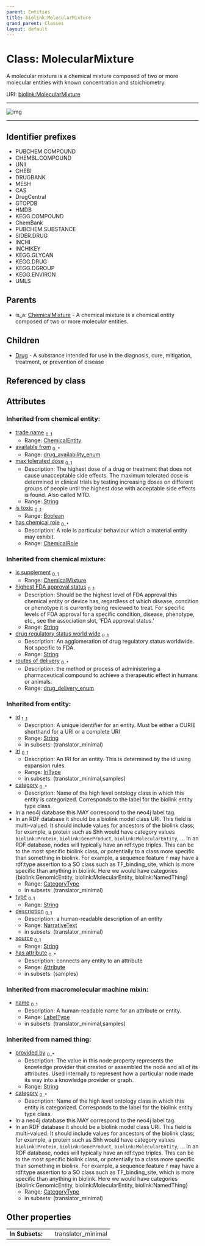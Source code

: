 ```yaml
---
parent: Entities
title: biolink:MolecularMixture
grand_parent: Classes
layout: default
---
```


# Class: MolecularMixture


A molecular mixture is a chemical mixture composed of two or more molecular entities with known concentration and stoichiometry.

URI: [biolink:MolecularMixture](https://w3id.org/biolink/vocab/MolecularMixture)


---

![img](https://yuml.me/diagram/nofunky;dir:TB/class/[MolecularMixture%7Chighest_FDA_approval_status(i):string%20%3F;drug_regulatory_status_world_wide(i):string%20%3F;routes_of_delivery(i):drug_delivery_enum%20%2A;available_from(i):drug_availability_enum%20%2A;max_tolerated_dose(i):string%20%3F;is_toxic(i):boolean%20%3F;provided_by(i):string%20%2A;category(i):category_type%20%2B;id(i):string;iri(i):iri_type%20%3F;type(i):string%20%3F;name(i):label_type%20%3F;description(i):narrative_text%20%3F;source(i):string%20%3F]%5E-[Drug],[ChemicalMixture]%5E-[MolecularMixture],[Drug],[ChemicalRole],[ChemicalMixture],[ChemicalEntity],[Attribute])

---


## Identifier prefixes

 * PUBCHEM.COMPOUND
 * CHEMBL.COMPOUND
 * UNII
 * CHEBI
 * DRUGBANK
 * MESH
 * CAS
 * DrugCentral
 * GTOPDB
 * HMDB
 * KEGG.COMPOUND
 * ChemBank
 * PUBCHEM.SUBSTANCE
 * SIDER.DRUG
 * INCHI
 * INCHIKEY
 * KEGG.GLYCAN
 * KEGG.DRUG
 * KEGG.DGROUP
 * KEGG.ENVIRON
 * UMLS

## Parents

 *  is_a: [ChemicalMixture](ChemicalMixture.md) - A chemical mixture is a chemical entity composed of two or more molecular entities.

## Children

 * [Drug](Drug.md) - A substance intended for use in the diagnosis, cure, mitigation, treatment, or prevention of disease

## Referenced by class


## Attributes


### Inherited from chemical entity:

 * [trade name](trade_name.md)  <sub>0..1</sub>
     * Range: [ChemicalEntity](ChemicalEntity.md)
 * [available from](available_from.md)  <sub>0..\*</sub>
     * Range: [drug_availability_enum](drug_availability_enum.md)
 * [max tolerated dose](max_tolerated_dose.md)  <sub>0..1</sub>
     * Description: The highest dose of a drug or treatment that does not cause unacceptable side effects. The maximum tolerated dose is determined in clinical trials by testing increasing doses on different groups of people until the highest dose with acceptable side effects is found. Also called MTD.
     * Range: [String](types/String.md)
 * [is toxic](is_toxic.md)  <sub>0..1</sub>
     * Range: [Boolean](types/Boolean.md)
 * [has chemical role](has_chemical_role.md)  <sub>0..\*</sub>
     * Description: 	A role is particular behaviour which a material entity may exhibit.
     * Range: [ChemicalRole](ChemicalRole.md)

### Inherited from chemical mixture:

 * [is supplement](is_supplement.md)  <sub>0..1</sub>
     * Range: [ChemicalMixture](ChemicalMixture.md)
 * [highest FDA approval status](highest_FDA_approval_status.md)  <sub>0..1</sub>
     * Description: Should be the highest level of FDA approval this chemical entity or device has, regardless of which disease, condition or phenotype it is currently being reviewed to treat.  For specific levels of FDA approval for a specific condition, disease, phenotype, etc., see the association slot, 'FDA approval status.'
     * Range: [String](types/String.md)
 * [drug regulatory status world wide](drug_regulatory_status_world_wide.md)  <sub>0..1</sub>
     * Description: An agglomeration of drug regulatory status worldwide. Not specific to FDA.
     * Range: [String](types/String.md)
 * [routes of delivery](routes_of_delivery.md)  <sub>0..\*</sub>
     * Description: the method or process of administering a pharmaceutical compound to achieve a therapeutic effect in humans or animals.
     * Range: [drug_delivery_enum](drug_delivery_enum.md)

### Inherited from entity:

 * [id](id.md)  <sub>1..1</sub>
     * Description: A unique identifier for an entity. Must be either a CURIE shorthand for a URI or a complete URI
     * Range: [String](types/String.md)
     * in subsets: (translator_minimal)
 * [iri](iri.md)  <sub>0..1</sub>
     * Description: An IRI for an entity. This is determined by the id using expansion rules.
     * Range: [IriType](types/IriType.md)
     * in subsets: (translator_minimal,samples)
 * [category](category.md)  <sub>0..\*</sub>
     * Description: Name of the high level ontology class in which this entity is categorized. Corresponds to the label for the biolink entity type class.
 * In a neo4j database this MAY correspond to the neo4j label tag.
 * In an RDF database it should be a biolink model class URI.
This field is multi-valued. It should include values for ancestors of the biolink class; for example, a protein such as Shh would have category values `biolink:Protein`, `biolink:GeneProduct`, `biolink:MolecularEntity`, ...
In an RDF database, nodes will typically have an rdf:type triples. This can be to the most specific biolink class, or potentially to a class more specific than something in biolink. For example, a sequence feature `f` may have a rdf:type assertion to a SO class such as TF_binding_site, which is more specific than anything in biolink. Here we would have categories {biolink:GenomicEntity, biolink:MolecularEntity, biolink:NamedThing}
     * Range: [CategoryType](types/CategoryType.md)
     * in subsets: (translator_minimal)
 * [type](type.md)  <sub>0..1</sub>
     * Range: [String](types/String.md)
 * [description](description.md)  <sub>0..1</sub>
     * Description: a human-readable description of an entity
     * Range: [NarrativeText](types/NarrativeText.md)
     * in subsets: (translator_minimal)
 * [source](source.md)  <sub>0..1</sub>
     * Range: [String](types/String.md)
 * [has attribute](has_attribute.md)  <sub>0..\*</sub>
     * Description: connects any entity to an attribute
     * Range: [Attribute](Attribute.md)
     * in subsets: (samples)

### Inherited from macromolecular machine mixin:

 * [name](name.md)  <sub>0..1</sub>
     * Description: A human-readable name for an attribute or entity.
     * Range: [LabelType](types/LabelType.md)
     * in subsets: (translator_minimal,samples)

### Inherited from named thing:

 * [provided by](provided_by.md)  <sub>0..\*</sub>
     * Description: The value in this node property represents the knowledge provider that created or assembled the node and all of its attributes.  Used internally to represent how a particular node made its way into a knowledge provider or graph.
     * Range: [String](types/String.md)
 * [category](category.md)  <sub>0..\*</sub>
     * Description: Name of the high level ontology class in which this entity is categorized. Corresponds to the label for the biolink entity type class.
 * In a neo4j database this MAY correspond to the neo4j label tag.
 * In an RDF database it should be a biolink model class URI.
This field is multi-valued. It should include values for ancestors of the biolink class; for example, a protein such as Shh would have category values `biolink:Protein`, `biolink:GeneProduct`, `biolink:MolecularEntity`, ...
In an RDF database, nodes will typically have an rdf:type triples. This can be to the most specific biolink class, or potentially to a class more specific than something in biolink. For example, a sequence feature `f` may have a rdf:type assertion to a SO class such as TF_binding_site, which is more specific than anything in biolink. Here we would have categories {biolink:GenomicEntity, biolink:MolecularEntity, biolink:NamedThing}
     * Range: [CategoryType](types/CategoryType.md)
     * in subsets: (translator_minimal)

## Other properties

|  |  |  |
| --- | --- | --- |
| **In Subsets:** | | translator_minimal |

